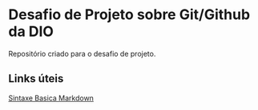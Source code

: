 # Desafio de Projeto sobre Git/Github da DIO
Repositório criado para o desafio de projeto.

## Links úteis
[Sintaxe Basica Markdown](https://www.markdownguide.org/getting-started/)
